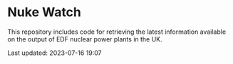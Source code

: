 # Nuke Watch

This repository includes code for retrieving the latest information available on the output of EDF nuclear power plants in the UK.

Last updated: 2023-07-16 19:07